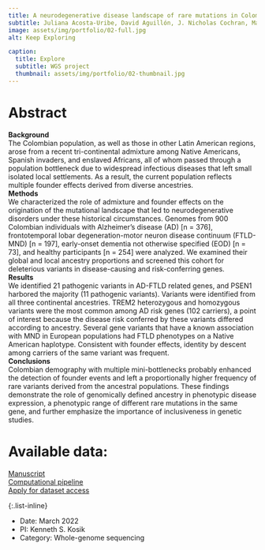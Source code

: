 ```yaml
---
title: A neurodegenerative disease landscape of rare mutations in Colombia due to founder effects
subtitle: Juliana Acosta-Uribe, David Aguillón, J. Nicholas Cochran, Margarita Giraldo, Lucía Madrigal, Bradley W. Killingsworth, Rijul Singhal, Sarah Labib, Diana Alzate, Lina Velilla, Sonia Moreno, Gloria P. García, Amanda Saldarriaga, Francisco Piedrahita, Liliana Hincapié, Hugo E. López, Nithesh Perumal, Leonilde Morelo, Dionis Vallejo, Juan Marcos Solano, Eric M. Reiman, Ezequiel I. Surace, Tatiana Itzcovich, Ricardo Allegri, Raquel Sánchez-Valle, Andrés Villegas-Lanau, Charles L. White III, Diana Matallana, Richard M. Myers, Sharon R. Browning, Francisco Lopera & Kenneth S. Kosik
image: assets/img/portfolio/02-full.jpg
alt: Keep Exploring

caption:
  title: Explore
  subtitle: WGS project
  thumbnail: assets/img/portfolio/02-thumbnail.jpg
---
```


# Abstract
**Background**\
The Colombian population, as well as those in other Latin American regions, arose from a recent tri-continental admixture among Native Americans, Spanish invaders, and enslaved Africans, all of whom passed through a population bottleneck due to widespread infectious diseases that left small isolated local settlements. As a result, the current population reflects multiple founder effects derived from diverse ancestries.\
**Methods**\
We characterized the role of admixture and founder effects on the origination of the mutational landscape that led to neurodegenerative disorders under these historical circumstances. Genomes from 900 Colombian individuals with Alzheimer’s disease (AD) [n = 376], frontotemporal lobar degeneration-motor neuron disease continuum (FTLD-MND) [n = 197], early-onset dementia not otherwise specified (EOD) [n = 73], and healthy participants [n = 254] were analyzed. We examined their global and local ancestry proportions and screened this cohort for deleterious variants in disease-causing and risk-conferring genes.\
**Results**\
We identified 21 pathogenic variants in AD-FTLD related genes, and PSEN1 harbored the majority (11 pathogenic variants). Variants were identified from all three continental ancestries. TREM2 heterozygous and homozygous variants were the most common among AD risk genes (102 carriers), a point of interest because the disease risk conferred by these variants differed according to ancestry. Several gene variants that have a known association with MND in European populations had FTLD phenotypes on a Native American haplotype. Consistent with founder effects, identity by descent among carriers of the same variant was frequent.\
**Conclusions**\
Colombian demography with multiple mini-bottlenecks probably enhanced the detection of founder events and left a proportionally higher frequency of rare variants derived from the ancestral populations. These findings demonstrate the role of genomically defined ancestry in phenotypic disease expression, a phenotypic range of different rare mutations in the same gene, and further emphasize the importance of inclusiveness in genetic studies.

# Available data: 
[Manuscript](https://doi.org/10.1186/s13073-022-01035-9)\
[Computational pipeline](https://github.com/acostauribe/TANGL)\
[Apply for dataset access](https://bibliotecadigital.udea.edu.co/handle/10495/25727)

{:.list-inline}
- Date: March 2022
- PI: Kenneth S. Kosik
- Category: Whole-genome sequencing

